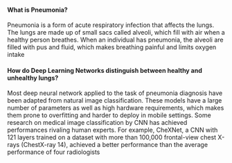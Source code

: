 #### What is Pneumonia?
Pneumonia is a form of acute respiratory infection that affects the lungs. The lungs are made up of small sacs called alveoli, which fill with air when a healthy person breathes. When an individual has pneumonia, the alveoli are filled with pus and fluid, which makes breathing painful and limits oxygen intake


#### How do Deep Learning Networks distinguish between healthy and unhealthy lungs?
Most deep neural network applied to the task of pneumonia diagnosis have been adapted from natural image classification. These models have a large number of parameters as well as high hardware requirements, which makes them prone to overfitting and harder to deploy in mobile settings. Some research on medical image classification by CNN has achieved performances rivaling human experts. For example, CheXNet, a CNN with 121 layers trained on a dataset with more than 100,000 frontal-view chest X-rays (ChestX-ray 14), achieved a better performance than the average performance of four radiologists
